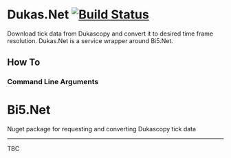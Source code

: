 # Dukas.Net  [![Build Status](https://app.travis-ci.com/tomas-rampas/Dukas.Net.svg?branch=main)](https://app.travis-ci.com/tomas-rampas/Dukas.Net)
Download tick data from Dukascopy and convert it to desired time frame resolution. Dukas.Net is a service wrapper around Bi5.Net.

## How To

### Command Line Arguments

# Bi5.Net
Nuget package for requesting and converting Dukascopy tick data 

-----------------------------
TBC
